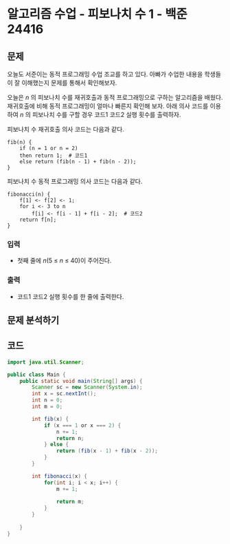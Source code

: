 # 알고리즘 수업 - 피보나치 수 1 - 백준 24416
## 문제
오늘도 서준이는 동적 프로그래밍 수업 조교를 하고 있다. 아빠가 수업한 내용을 학생들이 잘 이해했는지 문제를 통해서 확인해보자.

오늘은 _n_ 의 피보나치 수를 재귀호출과 동적 프로그래밍으로 구하는 알고리즘을 배웠다. 재귀호출에 비해 동적 프로그래밍이 얼마나 빠른지 확인해 보자. 아래 의사 코드를 이용하여 _n_ 의 피보나치 수를 구할 경우 코드1 코드2 실행 횟수를 출력하자.

피보나치 수 재귀호출 의사 코드는 다음과 같다.

```
fib(n) {
    if (n = 1 or n = 2)
    then return 1;  # 코드1
    else return (fib(n - 1) + fib(n - 2));
}
```

피보나치 수 동적 프로그래밍 의사 코드는 다음과 같다.

```
fibonacci(n) {
    f[1] <- f[2] <- 1;
    for i <- 3 to n
        f[i] <- f[i - 1] + f[i - 2];  # 코드2
    return f[n];
}
```

### 입력
- 첫째 줄에 _n_(5 ≤ _n_ ≤ 40)이 주어진다.
### 출력
- 코드1 코드2 실행 횟수를 한 줄에 출력한다.

## 문제 분석하기


## 코드
```java
import java.util.Scanner;

public class Main {
	public static void main(String[] args) {
		Scanner sc = new Scanner(System.in);
		int x = sc.nextInt();
		int n = 0;
		int m = 0;

		int fib(x) {
			if (x === 1 or x === 2) {
				n += 1;
				return n;
			} else {
				return (fib(x - 1) + fib(x - 2));
			}
		}

		int fibonacci(x) {
			for(int i; i < x; i++) {
				m += 1;
				
				return m;
			}
		}
		
	}
}
```